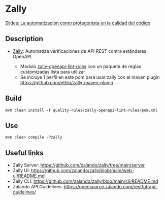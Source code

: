 # Zally

[Slides: La automatización como protagonista en la calidad del código](https://docs.google.com/presentation/d/1_b0LnPXTKBgKtzg5HX3rdSgU85CRvnMGI-c8R5bkqF0/edit?usp=sharing)

## Description
  
- [Zally](https://opensource.zalando.com/zally/): Automatiza verificaciones de API REST contra estándares OpenAPI.

  - Modulo [zally-openapi-lint-rules](quality-rules%2Fzally-openapi-lint-rules) con un paquete de reglas customizadas lista para utilizar
  - Se incluye 1 perfil en este pom para usar zally con el maven plugin https://github.com/ethlo/zally-maven-plugin

## Build

    mvn clean install -f quality-rules/zally-openapi-lint-rules/pom.xml

## Use

    mvn clean compile -Pzally

## Useful links

- Zally Server: https://github.com/zalando/zally/tree/main/server
- Zally UI: https://github.com/zalando/zally/blob/main/web-ui/README.md
- Zally CLI: https://github.com/zalando/zally/blob/main/cli/README.md
- Zalando API Guidelines: https://opensource.zalando.com/restful-api-guidelines/